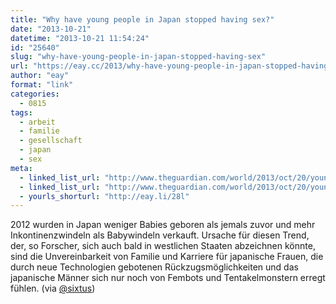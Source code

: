 ```yaml
---
title: "Why have young people in Japan stopped having sex?"
date: "2013-10-21"
datetime: "2013-10-21 11:54:24"
id: "25640"
slug: "why-have-young-people-in-japan-stopped-having-sex"
url: "https://eay.cc/2013/why-have-young-people-in-japan-stopped-having-sex/"
author: "eay"
format: "link"
categories:
  - 0815
tags:
  - arbeit
  - familie
  - gesellschaft
  - japan
  - sex
meta:
  - linked_list_url: "http://www.theguardian.com/world/2013/oct/20/young-people-japan-stopped-having-sex"
  - linked_list_url: "http://www.theguardian.com/world/2013/oct/20/young-people-japan-stopped-having-sex"
  - yourls_shorturl: "http://eay.li/28l"
---
```


2012 wurden in Japan weniger Babies geboren als jemals zuvor und mehr Inkontinenzwindeln als Babywindeln verkauft. Ursache für diesen Trend, der, so Forscher, sich auch bald in westlichen Staaten abzeichnen könnte, sind die Unvereinbarkeit von Familie und Karriere für japanische Frauen, die durch neue Technologien gebotenen Rückzugsmöglichkeiten und das japanische Männer sich nur noch von Fembots und Tentakelmonstern erregt fühlen. (via [@sixtus](https://twitter.com/sixtus/status/392186473946284032))
